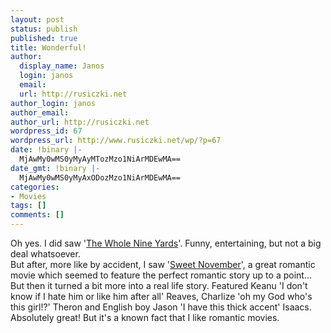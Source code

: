 ```yaml
---
layout: post
status: publish
published: true
title: Wonderful!
author:
  display_name: Janos
  login: janos
  email: 
  url: http://rusiczki.net
author_login: janos
author_email: 
author_url: http://rusiczki.net
wordpress_id: 67
wordpress_url: http://www.rusiczki.net/wp/?p=67
date: !binary |-
  MjAwMy0wMS0yMyAyMTozMzo1NiArMDEwMA==
date_gmt: !binary |-
  MjAwMy0wMS0yMyAxODozMzo1NiArMDEwMA==
categories:
- Movies
tags: []
comments: []
---
```

<p>Oh yes. I did saw '<a href="http://us.imdb.com/Title?0190138" title="IMDB Link">The Whole Nine Yards</a>'. Funny, entertaining, but not a big deal whatsoever.<br />
But after, more like by accident, I saw '<a href="http://us.imdb.com/Title?0230838" title="IMDB Link">Sweet November</a>', a great romantic movie which seemed to feature the perfect romantic story up to a point... But then it turned a bit more into a real life story. Featured Keanu 'I don't know if I hate him or like him after all' Reaves, Charlize 'oh my God who's this girl!?' Theron and English boy Jason 'I have this thick accent' Isaacs. Absolutely great! But it's a known fact that I like romantic movies.</p>

